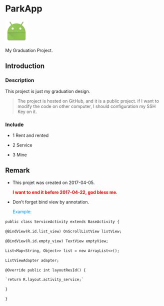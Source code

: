 # ParkApp 

![](./file/ic_launcher.png) 
 
My Graduation Project.

## Introduction

### Description

This project is just my graduation design.

> The project is hosted on GitHub, and it is a public project. if I want to modify the code on other computer, I should configuration my SSH Key on it.

### Include

* 1 Rent and rented

* 2 Service

* 3 Mine

## Remark

* This projet was created on 2017-04-05.

    <font color=#ff0000>**I want to end it before 2017-04-22, god bless me.**</font>

* Don't forget bind view by annotation.

	<font color=#0099ff>Example:</font>

`public class ServiceActivity extends BaseActivity {`

  `@BindView(R.id.list_view) OnScrollListView listView;`

  `@BindView(R.id.empty_view) TextView emptyView;`

  `List<Map<String, Object>> list = new ArrayList<>();`

  `ListViewAdapter adapter;`

  `@Override public int layoutResId() {`

    `return R.layout.activity_service;`

  `}`

`}`
